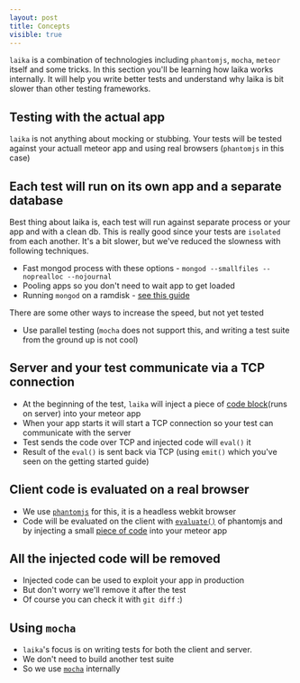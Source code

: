 ```yaml
---
layout: post
title: Concepts
visible: true
---
```


`laika` is a combination of technologies including `phantomjs`, `mocha`, `meteor` itself and  some tricks. In this section you'll be learning how laika works internally. It will help you write better tests and understand why laika is bit slower than other testing frameworks.

## Testing with the actual app
`laika` is not anything about mocking or stubbing. Your tests will be tested against your actuall meteor app and using real browsers (`phantomjs` in this case)

## Each test will run on its own app and a separate database
Best thing about laika is, each test will run against separate process or your app and with a clean db. This is really good since your tests are `isolated` from each another. It's a bit slower, but we've reduced the slowness with following techniques.

* Fast mongod process with these options - `mongod --smallfiles --noprealloc --nojournal`
* Pooling apps so you don't need to wait app to get loaded 
* Running `mongod` on a ramdisk - [see this guide](using-ram-disk.html)

There are some other ways to increase the speed, but not yet tested

* Use parallel testing (`mocha` does not support this, and writing a test suite from the ground up is not cool)

## Server and your test communicate via a TCP connection

* At the beginning of the test, `laika` will inject a piece of [code block](http://goo.gl/Cx5E0)(runs on server) into your meteor app
* When your app starts it will start a TCP connection so your test can communicate with the server
* Test sends the code over TCP and injected code will `eval()` it
* Result of the `eval()` is sent back via TCP (using `emit()` which you've seen on the getting started guide)

## Client code is evaluated on a real browser

* We use [`phantomjs`](http://phantomjs.org/) for this, it is a headless webkit browser
* Code will be evaluated on the client with [`evaluate()`](http://goo.gl/Efa8q) of phantomjs and by injecting a small [piece of code](http://goo.gl/7mZXW) into your meteor app

## All the injected code will be removed

* Injected code can be used to exploit your app in production
* But don't worry we'll remove it after the test
* Of course you can check it with  `git diff` :) 

## Using `mocha`

* `laika`'s focus is on writing tests for both the client and server.
* We don't need to build another test suite 
* So we use [`mocha`](http://visionmedia.github.io/mocha/) internally

